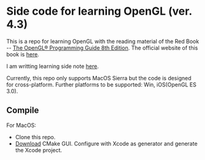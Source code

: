 # Side code for learning OpenGL (ver. 4.3)

This is a repo for learning OpenGL with the reading material of the Red Book -- [The OpenGL® Programming Guide 8th Edition](https://www.ics.uci.edu/~gopi/CS211B/opengl_programming_guide_8th_edition.pdf). The official website of this book is [here](http://www.opengl-redbook.com).

I am writting learning side note [here](http://kiorisyshen.github.io/tags/OpenGL/).

Currently, this repo only supports MacOS Sierra but the code is designed for cross-platform. Further platforms to be supported: Win, iOS(OpenGL ES 3.0).

## Compile

For MacOS:
* Clone this repo.
* [Download](https://cmake.org/download/) CMake GUI. Configure with Xcode as generator and generate the Xcode project.
